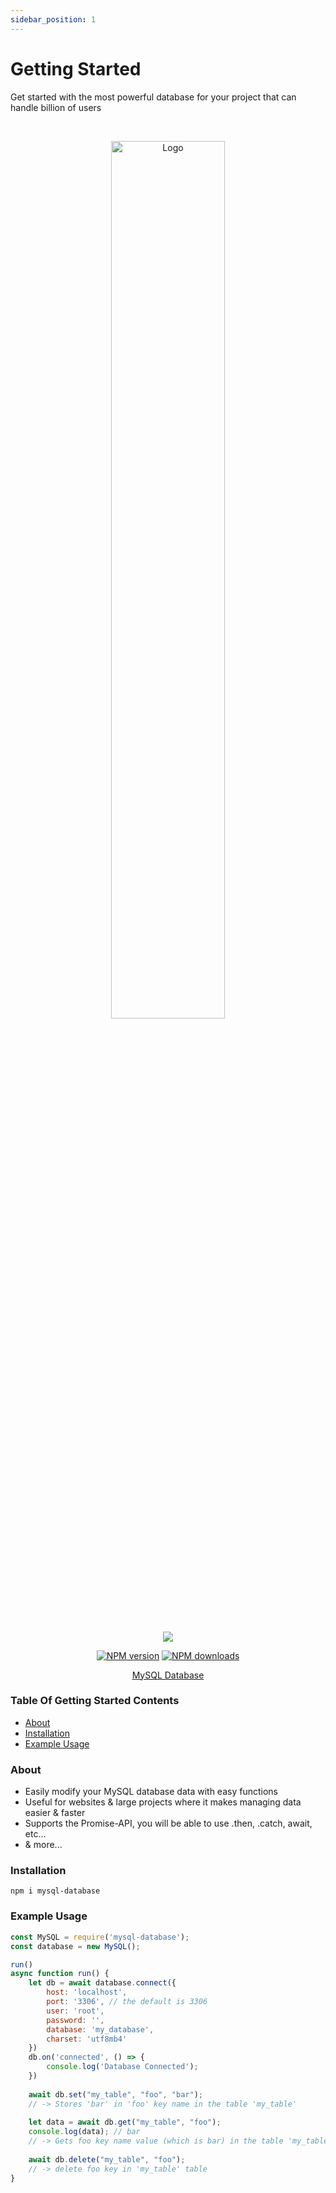 ```yaml
---
sidebar_position: 1
---
```


# Getting Started

Get started with the most powerful database for your project that can handle billion of users

<br/>

<center>

[<img src="https://cdn.discordapp.com/attachments/858540031160877077/863418307109453874/1200px-MySQL.png" alt="Logo" title="MySQL Database" width="60%" />](https://www.npmjs.com/package/mysql-database)

<br/>

[![](https://nodei.co/npm/mysql-database.png)](https://www.npmjs.com/package/mysql-database) 

[![NPM version](https://img.shields.io/npm/v/mysql-database.svg?maxAge=3600)](https://www.npmjs.com/package/mysql-database) [![NPM downloads](https://img.shields.io/npm/dt/mysql-database.svg?maxAge=3600)](https://www.npmjs.com/package/mysql-database)

[MySQL Database](https://www.npmjs.com/package/mysql-database)
</center>

### Table Of Getting Started Contents

- [About](#about)
- [Installation](#installation)
- [Example Usage](#example-usage)

### About 

- Easily modify your MySQL database data with easy functions
- Useful for websites & large projects where it makes managing data easier & faster
- Supports the Promise-API, you will be able to use .then, .catch, await, etc...
- & more...

### Installation

``
npm i mysql-database
``

### Example Usage 

```js
const MySQL = require('mysql-database');
const database = new MySQL();

run()
async function run() {
	let db = await database.connect({
		host: 'localhost',
		port: '3306', // the default is 3306
		user: 'root',
		password: '',
		database: 'my_database',
		charset: 'utf8mb4'
	})
	db.on('connected', () => {
		console.log('Database Connected');
	})
	
	await db.set("my_table", "foo", "bar");
	// -> Stores 'bar' in 'foo' key name in the table 'my_table'
	
    let data = await db.get("my_table", "foo");
	console.log(data); // bar
	// -> Gets foo key name value (which is bar) in the table 'my_table'
	
	await db.delete("my_table", "foo");
	// -> delete foo key in 'my_table' table
}
```